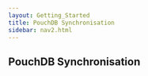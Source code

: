 ```yaml
---
layout: Getting_Started
title: PouchDB Synchronisation
sidebar: nav2.html
---
```


## PouchDB Synchronisation

